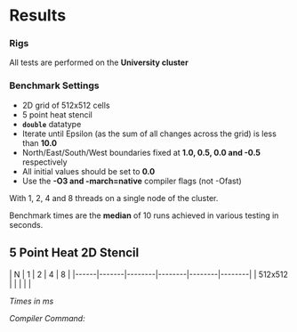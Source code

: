 # Results

### Rigs
All tests are performed on the **University cluster**

### Benchmark Settings

- 2D grid of 512x512 cells
- 5 point heat stencil
- **`double`** datatype
- Iterate until Epsilon (as the sum of all changes across the grid) is less than **10.0**
- North/East/South/West boundaries fixed at **1.0, 0.5, 0.0 and -0.5** respectively
- All initial values should be set to **0.0**
- Use the **-O3 and -march=native** compiler flags (not -Ofast)

With 1, 2, 4 and 8 threads on a single node of the cluster.

Benchmark times are the **median** of 10 runs achieved in various testing in seconds.

## 5 Point Heat 2D Stencil

| N | 1 | 2 | 4 | 8 |
|------|-------|--------|--------|--------|--------|
| 512x512 | | | | |

_Times in ms_

_Compiler Command:_ 
